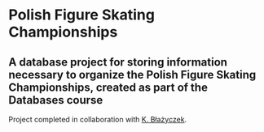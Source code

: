 # Polish Figure Skating Championships  
A database project for storing information necessary to organize the Polish Figure Skating Championships, created as part of the Databases course
-

Project completed in collaboration with [K. Błażyczek](https://github.com/Vesperalin).
